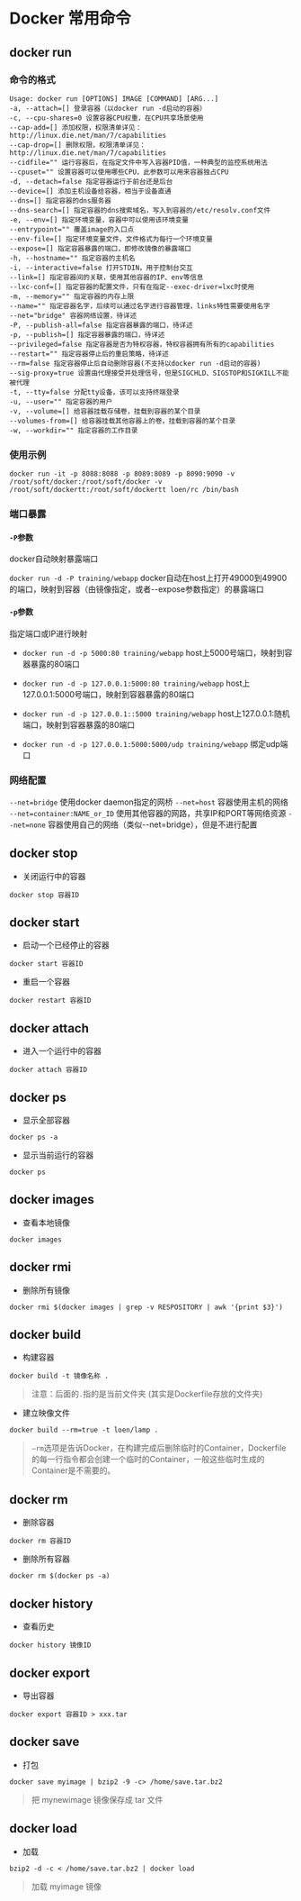 # Docker 常用命令


## docker run

### 命令的格式
```
Usage: docker run [OPTIONS] IMAGE [COMMAND] [ARG...]
-a, --attach=[] 登录容器（以docker run -d启动的容器）
-c, --cpu-shares=0 设置容器CPU权重，在CPU共享场景使用
--cap-add=[] 添加权限，权限清单详见：http://linux.die.net/man/7/capabilities
--cap-drop=[] 删除权限，权限清单详见：http://linux.die.net/man/7/capabilities
--cidfile="" 运行容器后，在指定文件中写入容器PID值，一种典型的监控系统用法
--cpuset="" 设置容器可以使用哪些CPU，此参数可以用来容器独占CPU
-d, --detach=false 指定容器运行于前台还是后台
--device=[] 添加主机设备给容器，相当于设备直通
--dns=[] 指定容器的dns服务器
--dns-search=[] 指定容器的dns搜索域名，写入到容器的/etc/resolv.conf文件
-e, --env=[] 指定环境变量，容器中可以使用该环境变量
--entrypoint="" 覆盖image的入口点
--env-file=[] 指定环境变量文件，文件格式为每行一个环境变量
--expose=[] 指定容器暴露的端口，即修改镜像的暴露端口
-h, --hostname="" 指定容器的主机名
-i, --interactive=false 打开STDIN，用于控制台交互
--link=[] 指定容器间的关联，使用其他容器的IP、env等信息
--lxc-conf=[] 指定容器的配置文件，只有在指定--exec-driver=lxc时使用
-m, --memory="" 指定容器的内存上限
--name="" 指定容器名字，后续可以通过名字进行容器管理，links特性需要使用名字
--net="bridge" 容器网络设置，待详述
-P, --publish-all=false 指定容器暴露的端口，待详述
-p, --publish=[] 指定容器暴露的端口，待详述
--privileged=false 指定容器是否为特权容器，特权容器拥有所有的capabilities
--restart="" 指定容器停止后的重启策略，待详述
--rm=false 指定容器停止后自动删除容器(不支持以docker run -d启动的容器)
--sig-proxy=true 设置由代理接受并处理信号，但是SIGCHLD、SIGSTOP和SIGKILL不能被代理
-t, --tty=false 分配tty设备，该可以支持终端登录
-u, --user="" 指定容器的用户
-v, --volume=[] 给容器挂载存储卷，挂载到容器的某个目录
--volumes-from=[] 给容器挂载其他容器上的卷，挂载到容器的某个目录
-w, --workdir="" 指定容器的工作目录
```

### 使用示例

```
docker run -it -p 8088:8088 -p 8089:8089 -p 8090:9090 -v /root/soft/docker:/root/soft/docker -v /root/soft/dockertt:/root/soft/dockertt loen/rc /bin/bash

```

### 端口暴露

#### `-P`参数

docker自动映射暴露端口

`docker run -d -P training/webapp` docker自动在host上打开49000到49900的端口，映射到容器（由镜像指定，或者--expose参数指定）的暴露端口

#### `-p`参数

指定端口或IP进行映射

* `docker run -d -p 5000:80 training/webapp` host上5000号端口，映射到容器暴露的80端口

* `docker run -d -p 127.0.0.1:5000:80 training/webapp` host上127.0.0.1:5000号端口，映射到容器暴露的80端口

* `docker run -d -p 127.0.0.1::5000 training/webapp` host上127.0.0.1:随机端口，映射到容器暴露的80端口

* `docker run -d -p 127.0.0.1:5000:5000/udp training/webapp` 绑定udp端口


### 网络配置

`--net=bridge` 使用docker daemon指定的网桥
`--net=host` 容器使用主机的网络
`--net=container:NAME_or_ID` 使用其他容器的网路，共享IP和PORT等网络资源
`--net=none` 容器使用自己的网络（类似--net=bridge），但是不进行配置

## docker stop


- 关闭运行中的容器

```
docker stop 容器ID
```


## docker start

- 启动一个已经停止的容器

```
docker start 容器ID
```


- 重启一个容器

```
docker restart 容器ID
```


## docker attach

- 进入一个运行中的容器


```
docker attach 容器ID
```

## docker ps

- 显示全部容器

```
docker ps -a
```


- 显示当前运行的容器

```
docker ps
```


## docker images

- 查看本地镜像

```
docker images
```

## docker rmi

- 删除所有镜像

```
docker rmi $(docker images | grep -v RESPOSITORY | awk '{print $3}')
```

## docker build

- 构建容器

`docker build -t 镜像名称 .`

> 注意：后面的`.`指的是当前文件夹 (其实是Dockerfile存放的文件夹)


- 建立映像文件

```
docker build --rm=true -t loen/lamp .
```
> `–rm`选项是告诉Docker，在构建完成后删除临时的Container，Dockerfile的每一行指令都会创建一个临时的Container，一般这些临时生成的Container是不需要的。

## docker rm

- 删除容器

```
docker rm 容器ID
```

- 删除所有容器

```
docker rm $(docker ps -a) 
```


## docker history

- 查看历史

```
docker history 镜像ID
```


## docker export

- 导出容器

```
docker export 容器ID > xxx.tar
```

## docker save

- 打包

```
docker save myimage | bzip2 -9 -c> /home/save.tar.bz2
```

> 把 mynewimage 镜像保存成 tar 文件


## docker load

- 加载

```
bzip2 -d -c < /home/save.tar.bz2 | docker load
```

> 加载 myimage 镜像





